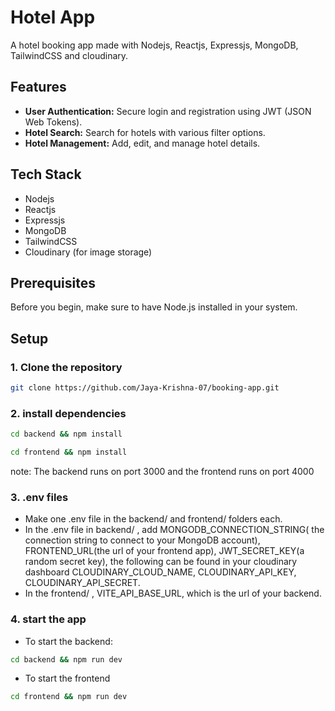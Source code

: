 # Hotel App

A hotel booking app made with Nodejs, Reactjs, Expressjs, MongoDB, TailwindCSS and cloudinary.

## Features

- **User Authentication:** Secure login and registration using JWT (JSON Web Tokens).
- **Hotel Search:** Search for hotels with various filter options.
- **Hotel Management:** Add, edit, and manage hotel details.

## Tech Stack

- Nodejs
- Reactjs
- Expressjs
- MongoDB
- TailwindCSS
- Cloudinary (for image storage)

## Prerequisites

Before you begin, make sure to have Node.js installed in your system.

## Setup

### 1. Clone the repository

```bash
git clone https://github.com/Jaya-Krishna-07/booking-app.git
```

### 2. install dependencies

```bash
cd backend && npm install
```

```bash
cd frontend && npm install
```

note: The backend runs on port 3000 and the frontend runs on port 4000

### 3. .env files

- Make one .env file in the backend/ and frontend/ folders each.
- In the .env file in backend/ , add MONGODB_CONNECTION_STRING( the connection string to connect to your MongoDB account), FRONTEND_URL(the url of your frontend app), JWT_SECRET_KEY(a random secret key), the following can be found in your cloudinary dashboard CLOUDINARY_CLOUD_NAME, CLOUDINARY_API_KEY, CLOUDINARY_API_SECRET.
- In the frontend/ , VITE_API_BASE_URL, which is the url of your backend.

### 4. start the app

- To start the backend:

```bash
cd backend && npm run dev
```

- To start the frontend

```bash
cd frontend && npm run dev
```
